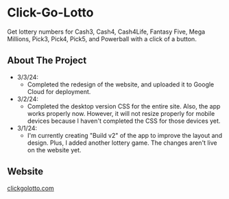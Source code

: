 # Click-Go-Lotto

Get lottery numbers for Cash3, Cash4, Cash4Life, Fantasy Five, Mega Millions, Pick3, Pick4, Pick5, and Powerball with a click of a button.

## About The Project

* 3/3/24:
    * Completed the redesign of the website, and uploaded it to Google Cloud for deployment.
* 3/2/24:
    * Completed the desktop version CSS for the entire site. Also, the app works properly now. However, it will not resize properly for mobile devices because I haven't completed the CSS for those devices yet.
* 3/1/24:
    * I'm currently creating "Build v2" of the app to improve the layout and design. Plus, I added another lottery game. The changes aren't live on the website yet.

## Website

[clickgolotto.com](https://clickgolotto.com/)